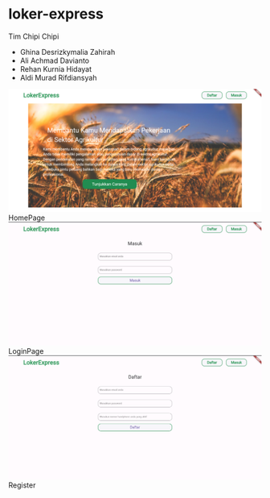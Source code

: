 # loker-express

Tim Chipi Chipi
- Ghina Desrizkymalia Zahirah
- Ali Achmad Davianto
- Rehan Kurnia Hidayat
- Aldi Murad Rifdiansyah


![Alt text](image.png)
HomePage
![Alt text](image-1.png)
LoginPage
![Alt text](image-2.png)
Register


